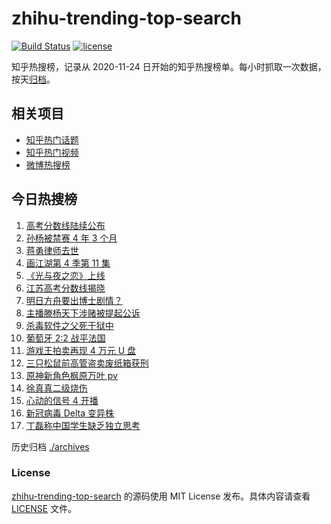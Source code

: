 # zhihu-trending-top-search

[![Build Status](https://github.com/justjavac/zhihu-trending-top-search/workflows/ci/badge.svg?branch=main)](https://github.com/justjavac/zhihu-trending-top-search/actions)
[![license](https://img.shields.io/github/license/justjavac/zhihu-trending-top-search)](https://github.com/justjavac/zhihu-trending-top-search/blob/main/LICENSE)

知乎热搜榜，记录从 2020-11-24 日开始的知乎热搜榜单。每小时抓取一次数据，按天[归档](./archives)。

## 相关项目

- [知乎热门话题](https://github.com/justjavac/zhihu-trending-hot-questions)
- [知乎热门视频](https://github.com/justjavac/zhihu-trending-hot-video)
- [微博热搜榜](https://github.com/justjavac/weibo-trending-hot-search)

## 今日热搜榜

<!-- BEGIN -->
<!-- 最后更新时间 Thu Jun 24 2021 18:06:25 GMT+0800 (China Standard Time) -->

1. [高考分数线陆续公布](https://www.zhihu.com/search?q=高考分数线)
2. [孙杨被禁赛 4 年 3 个月](https://www.zhihu.com/search?q=孙杨)
3. [蒋勇律师去世](https://www.zhihu.com/search?q=蒋勇)
4. [画江湖第 4 季第 11 集](https://www.zhihu.com/search?q=画江湖之不良人)
5. [《光与夜之恋》上线](https://www.zhihu.com/search?q=光与夜之恋)
6. [江苏高考分数线揭晓](https://www.zhihu.com/search?q=江西高考)
7. [明日方舟要出博士剧情？](https://www.zhihu.com/search?q=明日方舟)
8. [主播滕杨天下涉赌被提起公诉](https://www.zhihu.com/search?q=滕杨天下)
9. [杀毒软件之父死于狱中](https://www.zhihu.com/search?q=杀毒软件之父)
10. [葡萄牙 2:2 战平法国](https://www.zhihu.com/search?q=葡萄牙队)
11. [游戏王拍卖再现 4 万元 U 盘](https://www.zhihu.com/search?q=游戏王)
12. [三只松鼠前高管盗卖废纸箱获刑](https://www.zhihu.com/search?q=三只松鼠)
13. [原神新角色枫原万叶 pv](https://www.zhihu.com/search?q=原神)
14. [徐真真二级烧伤](https://www.zhihu.com/search?q=徐真真)
15. [心动的信号 4 开播](https://www.zhihu.com/search?q=心动的信号4)
16. [新冠病毒 Delta 变异株](https://www.zhihu.com/search?q=新冠病毒)
17. [丁磊称中国学生缺乏独立思考](https://www.zhihu.com/search?q=丁磊)

<!-- END -->

历史归档 [./archives](./archives)

### License

[zhihu-trending-top-search](https://github.com/justjavac/zhihu-trending-top-search)
的源码使用 MIT License 发布。具体内容请查看 [LICENSE](./LICENSE) 文件。
